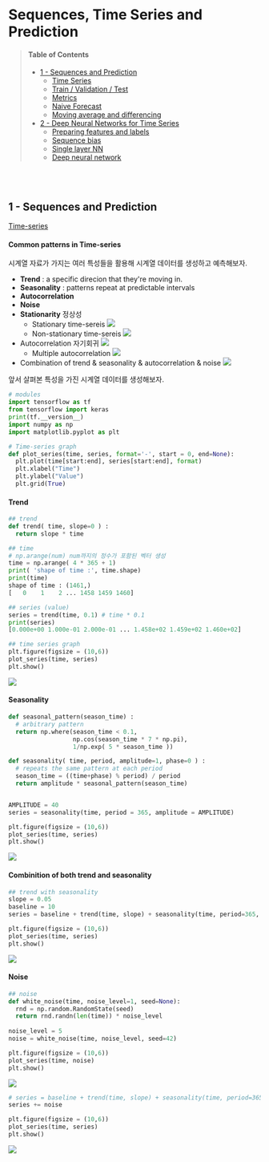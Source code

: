 # Sequences, Time Series and Prediction

>#### Table of Contents
> - [1 - Sequences and Prediction](#1)
>   - [Time Series](#1-1)
>   - [Train / Validation / Test](#1-2)
>   - [Metrics](#1-3)
>   - [Naive Forecast](#1-4)
>   - [Moving average and differencing](#1-5)
> - [2 - Deep Neural Networks for Time Series](#2)
>   - [Preparing features and labels](#2-1)
>   - [Sequence bias](#2-2)
>   - [Single layer NN](#2-3)
>   - [Deep neural network](#2-4)

</br>
</br>

<a name='1'></a>
## 1 - Sequences and Prediction
[Time-series](https://www.tensorflow.org/tutorials/structured_data/time_series)

#### Common patterns in Time-series
시계열 자료가 가지는 여러 특성들을 활용해 시계열 데이터를 생성하고 예측해보자.
- **Trend** : a specific direcion that they're moving in.
- **Seasonality** : patterns repeat at predictable intervals
- **Autocorrelation**
- **Noise**
- **Stationarity** 정상성 
  - Stationary time-sereis 
    ![](https://images.velog.io/images/findingflow/post/8d4b4937-0b1f-4ff7-84fa-e471b2382c03/image.png)
   - Non-stationary time-sereis 
    ![](https://images.velog.io/images/findingflow/post/d810f9a7-d539-4086-9373-247757cb5a9c/image.png)
- Autocorrelation 자기회귀 
    ![](https://images.velog.io/images/findingflow/post/c2a03bc8-8d43-4fb3-97f1-7c7ab15738aa/image.png)
  - Multiple autocorrelation
    ![](https://images.velog.io/images/findingflow/post/daecd98c-51e4-4105-926c-bd47773990c8/image.png)
- Combination of trend & seasonality & autocorrelation & noise
  ![](https://images.velog.io/images/findingflow/post/6ba06d14-5598-409f-aaca-d9b94af27b62/image.png)


앞서 살펴본 특성을 가진 시계열 데이터를 생성해보자.

```py
# modules
import tensorflow as tf
from tensorflow import keras
print(tf.__version__)
import numpy as np
import matplotlib.pyplot as plt

# Time-series graph
def plot_series(time, series, format='-', start = 0, end=None):
  plt.plot(time[start:end], series[start:end], format)
  plt.xlabel("Time")
  plt.ylabel("Value")
  plt.grid(True)
```
#### Trend

```py
## trend 
def trend( time, slope=0 ) :
  return slope * time

## time
# np.arange(num) num까지의 정수가 포함된 벡터 생성
time = np.arange( 4 * 365 + 1)
print( 'shape of time :', time.shape)
print(time)
shape of time : (1461,)
[   0    1    2 ... 1458 1459 1460]

## series (value)
series = trend(time, 0.1) # time * 0.1
print(series)
[0.000e+00 1.000e-01 2.000e-01 ... 1.458e+02 1.459e+02 1.460e+02]

## time series graph
plt.figure(figsize = (10,6))
plot_series(time, series)
plt.show()
```
![](https://images.velog.io/images/findingflow/post/552f27a8-48e1-41c9-889a-916fa4ea8ef6/image.png)

#### Seasonality
```py
def seasonal_pattern(season_time) :
  # arbitrary pattern 
  return np.where(season_time < 0.1,
                  np.cos(season_time * 7 * np.pi),
                  1/np.exp( 5 * season_time ))

def seasonality( time, period, amplitude=1, phase=0 ) :
  # repeats the same pattern at each period
  season_time = ((time+phase) % period) / period
  return amplitude * seasonal_pattern(season_time)


AMPLITUDE = 40
series = seasonality(time, period = 365, amplitude = AMPLITUDE)

plt.figure(figsize = (10,6))
plot_series(time, series)
plt.show()
```
![](https://images.velog.io/images/findingflow/post/e45a8b7d-58ff-47be-b1ec-c60b8e7079d6/image.png)


#### Combinition of both trend and seasonality
```py
## trend with seasonality
slope = 0.05
baseline = 10
series = baseline + trend(time, slope) + seasonality(time, period=365, amplitude = AMPLITUDE)

plt.figure(figsize = (10,6))
plot_series(time, series)
plt.show()
```
![](https://images.velog.io/images/findingflow/post/cc5e9fd6-2054-4e61-b497-69946f70eae6/image.png)

#### Noise
```py
## noise
def white_noise(time, noise_level=1, seed=None):
  rnd = np.random.RandomState(seed)
  return rnd.randn(len(time)) * noise_level
  
noise_level = 5
noise = white_noise(time, noise_level, seed=42)

plt.figure(figsize = (10,6))
plot_series(time, noise)
plt.show()
```
![](https://images.velog.io/images/findingflow/post/1f9db980-376b-4511-8ebf-164761b36798/image.png)
```py
# series = baseline + trend(time, slope) + seasonality(time, period=365, amplitude = AMPLITUDE)
series += noise

plt.figure(figsize = (10,6))
plot_series(time, series)
plt.show()
```
![](https://images.velog.io/images/findingflow/post/ce2ff1ce-2284-4904-8e44-2af1fe1397fe/image.png)

</br>
